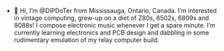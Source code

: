 - 👋 Hi, I’m @DiPDoTer from Mississauga, Ontario, Canada. I’m interested in vintage computing, grew-up on a diet of Z80s, 6502s, 6809s and 8088s! I compose electronic music whenever I get a spare minute. I’m currently learning electronics and PCB design and dabbling in some rudimentary emulation of my relay computer build.
<!---
DiPDoTer/DiPDoTer is a ✨ special ✨ repository because its `README.md` (this file) appears on your GitHub profile.
You can click the Preview link to take a look at your changes.
--->
